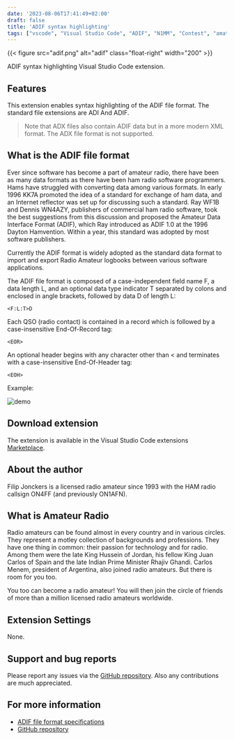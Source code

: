 ```yaml
---
date: '2023-08-06T17:41:49+02:00'
draft: false
title: 'ADIF syntax highlighting'
tags: ["vscode", "Visual Studio Code", "ADIF", "N1MM", "Contest", "amateur radio"]
---
```


{{< figure src="adif.png" alt="adif" class="float-right" width="200" >}}

ADIF syntax highlighting Visual Studio Code extension.

## Features

This extension enables syntax highlighting of the ADIF file format.  The standard file extensions are ADI And ADIF.

>Note that ADX files also contain ADIF data but in a more modern XML format.
>The ADX file format is not supported.

## What is the ADIF file format

Ever since software has become a part of amateur radio, there have been as many data formats as there have been ham radio software programmers.  Hams have struggled with converting data among various formats.  In early 1996 KK7A promoted the idea of a standard for exchange of ham data, and an Internet reflector was set up for discussing such a standard.  Ray WF1B and Dennis WN4AZY, publishers of commercial ham radio software, took the best suggestions from this discussion and proposed the Amateur Data Interface Format (ADIF), which Ray introduced as ADIF 1.0 at the 1996 Dayton Hamvention.  Within a year, this standard was adopted by most software publishers.

Currently the ADIF format is widely adopted as the standard data format to import and export Radio Amateur logbooks between various software applications.

The ADIF file format is composed of a case-independent field name F, a data length L, and an optional data type indicator T separated by colons and enclosed in angle brackets, followed by data D of length L:

```<F:L:T>D```

Each QSO (radio contact) is contained in a record which is followed by a case-insensitive End-Of-Record tag:

```<EOR>```

An optional header begins with any character other than < and terminates with a case-insensitive End-Of-Header tag:

```<EOH>```

Example:

![demo](sample.png)

## Download extension

The extension is available in the Visual Studio Code extensions [Marketplace](https://marketplace.visualstudio.com/items?itemName=filipjonckers.adif-syntax-highlighting).

## About the author

Filip Jonckers is a licensed radio amateur since 1993 with the HAM radio callsign ON4FF (and previously ON1AFN).

## What is Amateur Radio

Radio amateurs can be found almost in every country and in various circles.
They represent a motley collection of backgrounds and professions. They have one thing in common: their passion for technology and for radio. Among them were the late King Hussein of Jordan, his fellow King Juan Carlos of Spain and the late Indian Prime Minister Rhajiv Ghandi. Carlos Menem, president of Argentina, also joined radio amateurs. But there is room for you too.

You too can become a radio amateur! You will then join the circle of friends of more than a million licensed radio amateurs worldwide.

## Extension Settings

None.

## Support and bug reports

Please report any issues via the [GitHub repository](https://github.com/filipjonckers/adif-syntax-highlighting-vscode).  Also any contributions are much appreciated.

## For more information

* [ADIF file format specifications](https://www.adif.org/)
* [GitHub repository](https://github.com/filipjonckers/adif-syntax-highlighting-vscode)
